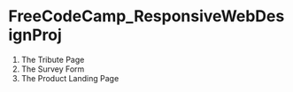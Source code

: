# FreeCodeCamp_ResponsiveWebDesignProj

1.  The Tribute Page
2.  The Survey Form
3.  The Product Landing Page
